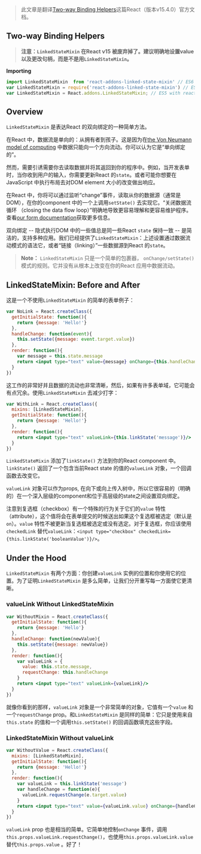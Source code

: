 > 此文章是翻译[Two-way Binding Helpers](https://facebook.github.io/react/docs/two-way-binding-helpers.html)这篇React（版本v15.4.0）官方文档。

## Two-way Binding Helpers

>**注意：`LinkedStateMixin` 在React v15 被废弃掉了。建议明确地设置value 以及更改句柄，而是不是用`LinkedStateMixin`。**

**Importing**

```jsx
import LinkedStateMixin  from 'react-addons-linked-state-mixin' // ES6
var LinkedStateMixin = require('react-addons-linked-state-mixin') // ES5 with npm
var LinkedStateMixin = React.addons.LinkedStateMixin; // ES5 with react-with-addons.js
```

## Overview

`LinkedStateMixin` 是表达React 的双向绑定的一种简单方法。

在React 中，数据流是单向的：从拥有者到孩子。这是因为在[the Von Neumann model of computing]() 中数据只能向一个方向流动。你可以认为它是“单向绑定的”。

然而，需要引诱需要你去读取数据并将其返回到你的程序中。例如，当开发表单时，当你收到用户的输入，你需要更新React 的`state`。或者可能你想要在JavaScript 中执行布局去对DOM element 大小的改变做出响应。

在React 中，你将可以通过监听“change”事件，读取从你的数据源（通常是DOM），在你的component 中的一个上调用`setState()` 去实现它。“关闭数据流循环 （closing the data flow loop）”明确地导致更容易理解和更容易维护程序。查看[our form documentation](https://facebook.github.io/react/docs/forms.html)获取更多信息。

双向绑定 -- 隐式执行DOM 中的一些值总是同一些React `state` 保持一致 --  是简洁的，支持多种应用。我们已经提供了`LinkedStateMixin`：上述设置通过数据流动模式的语法它，或者“链接（linking）”一些数据源到React 的`state`。

>**Note：**
`LinkedStateMixin` 只是一个简单的包裹器， `onChange/setState()` 模式的规则。它并没有从根本上改变在你的React 应用中数据流动。

 ## LinkedStateMixin: Before and After

这是一个不使用`LinkedStateMixin` 的简单的表单例子：
```jsx
var NoLink = React.createClass({
  getInitialState: function(){
    return {message: 'Hello!'}
  },
  handleChange: function(event){
    this.setState({message: event.target.value})
  },
  render: function(){
    var message = this.state.message
    return <input type="text" value={message} onChange={this.handleChange}/>
  }
})
```
这工作的非常好并且数据的流动也非常清晰，然后，如果有许多表单域，它可能会有点冗余。使用`LinkedStateMixin` 去减少打字：
```jsx
var WithLink = React.createClass({
  mixins: [LinkedStateMixin],
  getInitialState: function(){
    return {message: 'Hello!'}
  },
  render: function(){
    return <input type="text" valueLink={this.linkState('message')}/>
  }
})
```
`LinkedStateMixin` 添加了`linkState()` 方法到你的React component 中。`linkState()` 返回了一个包含当前React state 的值的`valueLink` 对象，一个回调函数去改变它。

`valueLink` 对象可以作为props, 在向下或向上传入树中，所以它很容易的（明确的）在一个深入层级的component和位于高层级的state之间设置双向绑定。

注意到复选框（checkbox）有一个特殊的行为关于它们的`value` 特性（attribute），这个值将会在表单提交的时候送出如果这个复选框被选定（默认是`on`）。`value` 特性不被更新当复选框被选定或没有选定。对于复选框，你应该使用`checkedLink` 替代`valueLink`：`<input type="checkbox" checkedLink={this.linkState('booleanValue')}/>`。

## Under the Hood

`LinkedStateMixin` 有两个方面：你创建`valueLink` 实例的位置和你使用它的位置。为了证明`LinkedStateMixin` 是多么简单，让我们分开重写每一方面使它更清晰。

### valueLink Without LinkedStateMixin

```jsx
var WithoutMixin = React.createClass({
  getInitialState: function(){
    return {message: 'Hello'}
  },
  handleChange: function(newValue){
    this.setState({message: newValue})
  },
  render: function(){
    var valueLink = {
      value: this.state.message,
      requestChange: this.handleChange
    }
    return <input type="text" valueLink={valueLink}/>
  }
})
```
就像你看到的那样，`valueLink` 对象是一个非常简单的对象，它值有一个`value` 和一个`requestChange` prop。和`LinkedStateMixin` 是同样的简单：它只是使用来自`this.state` 的值和一个调用`this.setState()` 的回调函数填充这些字段。

### LinkedStateMixin Without valueLink

```jsx
var WithoutValue = React.createClass({
  mixins: [LinkedStateMixin],
  getInitialState: function(){
    return {message: 'Hello!'}
  },
  render: function(){
    var valueLink = this.linkState('message')
    var handleChange = function(e){
      valueLink.requestChange(e.target.value)
    }
    return <input type="text" value={valueLink.value} onChange={handleChange}/>
  }
})
```
`valueLink` prop 也是相当的简单。它简单地控制`onChange` 事件，调用`this.props.valueLink.requestChange()`，也使用`this.props.valueLink.value` 替代`this.props.value` 。好了！

